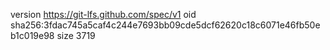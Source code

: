 version https://git-lfs.github.com/spec/v1
oid sha256:3fdac745a5caf4c244e7693bb09cde5dcf62620c18c6071e46fb50eb1c019e98
size 3719
